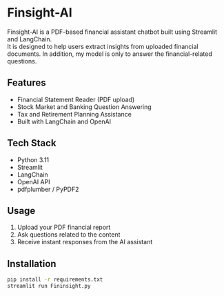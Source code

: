 # Finsight-AI

Finsight-AI is a PDF-based financial assistant chatbot built using Streamlit and LangChain.  
It is designed to help users extract insights from uploaded financial documents. In addition, 
my model is only to answer the financial-related questions. 

## Features

- Financial Statement Reader (PDF upload)
- Stock Market and Banking Question Answering
- Tax and Retirement Planning Assistance
- Built with LangChain and OpenAI

## Tech Stack

- Python 3.11
- Streamlit
- LangChain
- OpenAI API
- pdfplumber / PyPDF2

## Usage

1. Upload your PDF financial report
2. Ask questions related to the content
3. Receive instant responses from the AI assistant

## Installation

```bash
pip install -r requirements.txt
streamlit run Fininsight.py
